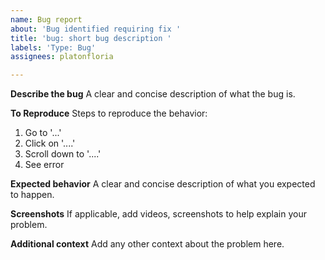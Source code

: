 ```yaml
---
name: Bug report
about: 'Bug identified requiring fix '
title: 'bug: short bug description '
labels: 'Type: Bug'
assignees: platonfloria

---
```


**Describe the bug**
A clear and concise description of what the bug is.

**To Reproduce**
Steps to reproduce the behavior:
1. Go to '...'
2. Click on '....'
3. Scroll down to '....'
4. See error

**Expected behavior**
A clear and concise description of what you expected to happen.

**Screenshots**
If applicable, add videos, screenshots to help explain your problem.

**Additional context**
Add any other context about the problem here.
